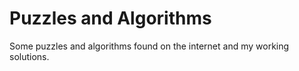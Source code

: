 # Puzzles and Algorithms

Some puzzles and algorithms found on the internet and my working solutions.




